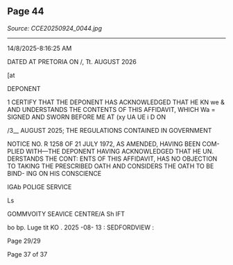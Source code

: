 ## Page 44

*Source: CCE20250924_0044.jpg*

---

14/8/2025-8:16:25 AM

DATED AT PRETORIA ON /, Tt. AUGUST 2026

[at

DEPONENT

1 CERTIFY THAT THE DEPONENT HAS ACKNOWLEDGED THAT HE KN we &
AND UNDERSTANDS THE CONTENTS OF THIS AFFIDAVIT, WHICH Wa =
SIGNED AND SWORN BEFORE ME AT (xy UA UE i D ON

/3__ AUGUST 2025; THE REGULATIONS CONTAINED IN GOVERNMENT

NOTICE NO. R 1258 OF 21 JULY 1972, AS AMENDED, HAVING BEEN COM-
PLIED WITH—THE DEPONENT HAVING ACKNOWLEDGED THAT HE UN.
DERSTANDS THE CONT: ENTS OF THIS AFFIDAVIT, HAS NO OBJECTION TO
TAKING THE PRESCRIBED OATH AND CONSIDERS THE OATH TO BE BIND-
ING ON HIS CONSCIENCE

IGAb POLIGE SERVICE

Ls

GOMMVOITY SEAVICE CENTRE/A Sh IFT

bo bp. Luge tit KO . 2025 -08- 13
: SEDFORDVIEW :

Page 29/29

Page 37 of 37
